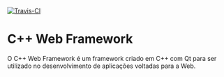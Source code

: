 [![Travis-CI](https://travis-ci.org/HerikLyma/CPPWebFramework.svg?branch=master)](https://travis-ci.org/HerikLyma/CPPWebFramework)

# C++ Web Framework

O C++ Web Framework é um framework criado em C++ com Qt para ser utilizado no desenvolvimento de aplicações voltadas para a Web.
